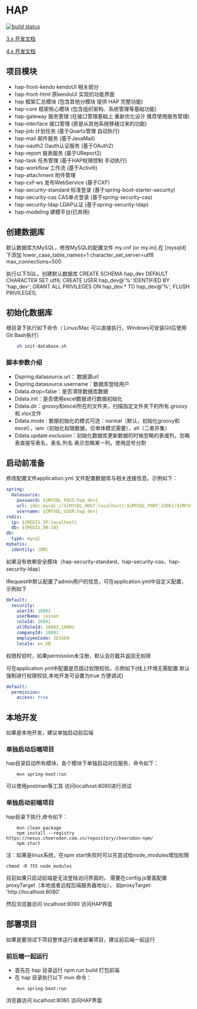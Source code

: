 # HAP

[![build status](https://rdc.hand-china.com/gitlab/HAP/hap/badges/master/build.svg)](https://rdc.hand-china.com/gitlab/HAP/hap/commits/master)

[3.x 开发文档](http://eco.hand-china.com/doc/hap/latest/)

[4.x 开发文档](https://wiki.choerodon.com.cn/bin/view/O-Choerodon/P-HAP%E6%A1%86%E6%9E%B6%E7%BB%84/HAP4.0%E5%BC%80%E5%8F%91%E6%89%8B%E5%86%8C/)


## 项目模块

- hap-front-kendo kendoUI 相关部分
- hap-front-html 原kendoUI 实现的功能界面
- hap 框架汇总模块 (包含其他分模块 提供 HAP 完整功能)
- hap-core 框架核心模块 (包含组织架构、系统管理等基础功能)
- hap-gateway 服务管理 (在接口管理基础上 重新优化设计 推荐使用服务管理)
- hap-interface 接口管理 (原是从其他系统移植过来的功能)
- hap-job 计划任务 (基于Quartz管理 自动执行)
- hap-mail 邮件服务 (基于JavaMail)
- hap-oauth2 Oauth认证服务 (基于OAuth2)
- hap-report 报表服务 (基于UReport2)
- hap-task 任务管理 (基于HAP权限控制 手动执行)
- hap-workflow 工作流 (基于Activiti)
- hap-attachment 附件管理
- hap-cxf-ws 发布WebService (基于CXF)
- hap-security-standard 标准登录 (基于spring-boot-starter-security)
- hap-security-cas CAS单点登录 (基于spring-security-cas)
- hap-security-ldap LDAP认证 (基于spring-security-ldap)
- hap-modeling 建模平台(已弃用)

## 创建数据库

默认数据库为MySQL，修改MySQL的配置文件 my.cnf (or my.ini),在 [mysqld] 下添加
lower_case_table_names=1
character_set_server=utf8
max_connections=500

执行以下SQL，创建默认数据库
CREATE SCHEMA hap_dev DEFAULT CHARACTER SET utf8;
CREATE USER hap_dev@'%' IDENTIFIED BY 'hap_dev';
GRANT ALL PRIVILEGES ON hap_dev.* TO hap_dev@'%';
FLUSH PRIVILEGES;


## 初始化数据库

根目录下执行如下命令（ Linux/Mac 可以直接执行，Windows可安装Git后使用Git Bash执行）
```sh
    sh init-database.sh
```

### 脚本参数介绍
- Dspring.datasource.url： 数据源url
- Dspring.datasource.username：数据库登陆用户
- Ddata.drop=false：是否清除数据库数据
- Ddata.init：是否使用excel数据进行数据初始化
- Ddata.dir：groovy和excel所在的文件夹，扫描指定文件夹下的所有.groovy和.xlsx文件
- Ddata.mode : 数据初始化的模式可选：normal（默认，初始化groovy和excel），iam（初始化权限数据，仅单体模式需要），all（二者并集）
- Ddata.update.exclusion：初始化数据库更新数据的时候忽略的表或列，忽略表直接写表名，表名.列名 表示忽略某一列，使用逗号分割

## 启动前准备
   修改配置文件application.yml 文件配置数据库与相关连接信息。示例如下：
```yml
spring:
  datasource:
    password: ${MYSQL_PASS:hap_dev}
    url: jdbc:mysql://${MYSQL_HOST:localhost}:${MYSQL_PORT:3306}/${MYSQL_DB:hap_dev}?useSSL=false&allowPublicKeyRetrieval=true
    username: ${MYSQL_USER:hap_dev}
redis:
  ip: ${REDIS_IP:localhost}
  db: ${REDIS_DB:10}
db:
  type: mysql
mybatis:
  identity: JDBC
```

  如果没有依赖安全模块（hap-security-standard、hap-security-cas、hap-security-ldap）
   
  IRequest中默认配置了admin用户的信息，可在application.yml中自定义配置，示例如下

```yml
default:
  security:
    userId: 10002
    userName: jessen
    roleId: 10001
    allRoleId: 10002,10001
    companyId: 10001
    employeeCode: JESSEN
    locale: en_GB
```

  权限校验时，如果permission未注册，默认会拦截并返回无权限

  可在application.yml中配置是否跳过权限校验，示例如下(线上环境无需配置 默认强制进行权限校验,本地开发可设置为true 方便调试)

```yml
default:
  permission:
    access: true 
```
## 本地开发

如果是本地开发，建议单独启动前后端

### 单独启动后端项目
hap目录启动所有模块，各个模块下单独启动对应服务，命令如下：
```mvn
    mvn spring-boot:run
```
可以使用postman等工具 访问localhost:8080进行测试

### 单独启动前端项目
hap目录下执行,命令如下：
```text
    mvn clean package
    npm install --registry https://nexus.choerodon.com.cn/repository/choerodon-npm/
    npm start
```
注：如果是linux系统，在npm start失败时可以先尝试给node_modules增加权限
```
chmod -R 755 node_modules
```
目前如果只启动前端是无法登陆访问界面的，
需要在config.js里面配置proxyTarget（本地或者远程后端服务器地址），
如proxyTarget: 'http://localhost:8080'

然后浏览器访问 localhost:9090 访问HAP界面

## 部署项目

如果是要测试下项目整体运行或者部署项目，建议前后端一起运行

### 前后端一起运行
- 首先在 hap 目录运行 npm run build 打包前端
- 在 hap 目录执行以下  mvn 命令：
```mvn
    mvn spring-boot:run
```
浏览器访问 localhost:8080 访问HAP界面
